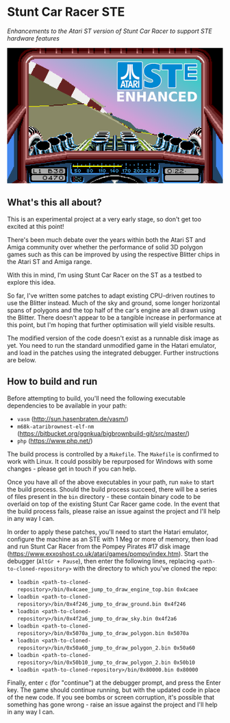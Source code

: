 # Stunt Car Racer STE

_Enhancements to the Atari ST version of Stunt Car Racer to support STE hardware features_

![Screenshot of current progress](https://github.com/jonathanopalise/stunt-car-racer-ste/blob/master/screenshot.png)

## What's this all about?

This is an experimental project at a very early stage, so don't get too excited at this point!

There's been much debate over the years within both the Atari ST and Amiga community over whether the performance of
solid 3D polygon games such as this can be improved by using the respective Blitter chips in the Atari ST and Amiga
range.

With this in mind, I'm using Stunt Car Racer on the ST as a testbed to explore this idea.

So far, I've written some patches to adapt existing CPU-driven routines to use the Blitter instead. Much of the sky
and ground, some longer horizontal spans of polygons and the top half of the car's engine are all drawn using the
Blitter. There doesn't appear to be a tangible increase in performance at this point, but I'm hoping that further
optimisation will yield visible results.

The modified version of the code doesn't exist as a runnable disk image as yet. You need to run the standard
unmodified game in the Hatari emulator, and load in the patches using the integrated debugger. Further instructions
are below. 

## How to build and run

Before attempting to build, you'll need the following executable dependencies to be available in your path:

- `vasm` (http://sun.hasenbraten.de/vasm/)
- `m68k-ataribrownest-elf-nm` (https://bitbucket.org/ggnkua/bigbrownbuild-git/src/master/)
- `php` (https://www.php.net/)

The build process is controlled by a `Makefile`. The `Makefile` is confirmed to work with Linux. It could possibly be repurposed for Windows with some changes - please get in touch if you can help.

Once you have all of the above executables in your path, run `make` to start the build process. Should the build process succeed, there will be a series of files present in the `bin` directory - these contain binary code to be overlaid on top of the existing Stunt Car Racer game code. In the event that the build process fails, please raise an issue against the project and I'll help in any way I can.

In order to apply these patches, you'll need to start the Hatari emulator, configure the machine as an STE with 1 Meg or more of memory, then load and run Stunt Car Racer from the Pompey Pirates #17 disk image (https://www.exxoshost.co.uk/atari/games/pompy/index.htm). Start the debugger (`AltGr + Pause`), then enter the following lines, replacing `<path-to-cloned-repository>` with the directory to which you've cloned the repo:

- `loadbin <path-to-cloned-repository>/bin/0x4caee_jump_to_draw_engine_top.bin 0x4caee`
- `loadbin <path-to-cloned-repository>/bin/0x4f246_jump_to_draw_ground.bin 0x4f246`
- `loadbin <path-to-cloned-repository>/bin/0x4f2a6_jump_to_draw_sky.bin 0x4f2a6`
- `loadbin <path-to-cloned-repository>/bin/0x5070a_jump_to_draw_polygon.bin 0x5070a`
- `loadbin <path-to-cloned-repository>/bin/0x50a60_jump_to_draw_polygon_2.bin 0x50a60`
- `loadbin <path-to-cloned-repository>/bin/0x50b10_jump_to_draw_polygon_2.bin 0x50b10`
- `loadbin <path-to-cloned-repository>/bin/0x80000.bin 0x80000`

Finally, enter `c` (for "continue") at the debugger prompt, and press the Enter key. The game should continue running, but with the updated code in place of the new code. If you see bombs or screen corruption, it's possible that something has gone wrong - raise an issue against the project and I'll help in any way I can.

